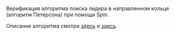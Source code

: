 Верификация алгоритма поиска лидера в направленном кольце (алгоритм Петерсона)
при помощи Spin.

Описание алгоритма смотри
[здесь](https://mk.cs.msu.ru/images/3/37/Lecture-DA-8.pdf) и 
[здесь](http://web.cs.iastate.edu/~borzoo/teaching/15/CAS769/lectures/week4.pdf).

